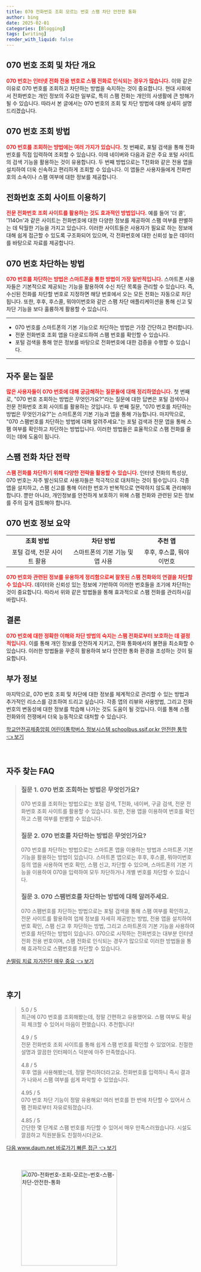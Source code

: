 ```yaml
---
title: 070 전화번호 조회 모르는 번호 스팸 차단 안전한 통화
author: bing
date: 2025-02-01
categories: [Blogging]
tags: [writing]
render_with_liquid: false
---
```



<h2 id='070_번호_조회_차단_개요'>070 번호 조회 및 차단 개요</h2>

<p><b><span style="color: #ee2323;">070 번호는 인터넷 전화 전용 번호로 스팸 전화로 인식되는 경우가 많습니다.</span></b> 이와 같은 이유로 070 번호를 조회하고 차단하는 방법을 숙지하는 것이 중요합니다. 현대 사회에서 전화번호는 개인 정보의 주요한 일부로, 특히 스팸 전화는 개인의 사생활에 큰 방해가 될 수 있습니다. 따라서 본 글에서는 070 번호의 조회 및 차단 방법에 대해 상세히 설명드리겠습니다.</p>

<h2 id='070_번호_조회_방법'>070 번호 조회 방법</h2>

<p><b><span style="color: #ee2323;">070 번호를 조회하는 방법에는 여러 가지가 있습니다.</span></b> 첫 번째로, 포털 검색을 통해 전화번호를 직접 입력하여 조회할 수 있습니다. 이때 네이버와 다음과 같은 주요 포털 사이트의 검색 기능을 활용하는 것이 유용합니다. 두 번째 방법으로는 T전화와 같은 전용 앱을 설치하여 더욱 신속하고 편리하게 조회할 수 있습니다. 이 앱들은 사용자들에게 전화번호의 소속이나 스팸 여부에 대한 정보를 제공합니다.</p>

<h2 id='전화번호_조회_사이트_이용하기'>전화번호 조회 사이트 이용하기</h2>

<p><b><span style="color: #ee2323;">전문 전화번호 조회 사이트를 활용하는 것도 효과적인 방법입니다.</span></b> 예를 들어 '더 콜', '114On'과 같은 사이트는 전화번호에 대한 다양한 정보를 제공하여 스팸 여부를 판별하는 데 탁월한 기능을 가지고 있습니다. 이러한 사이트들은 사용자가 필요로 하는 정보에 대해 쉽게 접근할 수 있도록 구조화되어 있으며, 각 전화번호에 대한 신뢰성 높은 데이터를 바탕으로 자료를 제공합니다.</p>

<h2 id='스팸번호_차단방법'>070 번호 차단하는 방법</h2>

<p><b><span style="color: #ee2323;">070 번호를 차단하는 방법은 스마트폰을 통한 방법이 가장 일반적입니다.</span></b> 스마트폰 사용자들은 기본적으로 제공되는 기능을 활용하여 수신 차단 목록을 관리할 수 있습니다. 즉, 수신된 전화를 차단할 번호로 지정하면 해당 번호에서 오는 모든 전화는 자동으로 차단됩니다. 또한, 후후, 후스콜, 뭐야이번호와 같은 스팸 차단 애플리케이션을 통해 신고 및 차단 기능을 보다 훌륭하게 활용할 수 있습니다.</p>

<hr />

<ul>
    <li>070 번호를 스마트폰의 기본 기능으로 차단하는 방법은 가장 간단하고 편리합니다.</li>
    <li>전문 전화번호 조회 앱을 다운로드하여 스팸 번호를 확인할 수 있습니다.</li>
    <li>포털 검색을 통해 얻은 정보를 바탕으로 전화번호에 대한 검증을 수행할 수 있습니다.</li>
</ul>

<hr />

<h2 id='자주_묻는_질문'>자주 묻는 질문</h2>

<p><b><span style="color: #ee2323;">많은 사용자들이 070 번호에 대해 궁금해하는 질문들에 대해 정리하였습니다.</span></b> 첫 번째로, "070 번호 조회하는 방법은 무엇인가요?"라는 질문에 대한 답변은 포털 검색이나 전문 전화번호 조회 사이트를 활용하는 것입니다. 두 번째 질문, "070 번호를 차단하는 방법은 무엇인가요?"는 스마트폰의 기본 기능과 앱을 통해 가능합니다. 마지막으로, "070 스팸번호를 차단하는 방법에 대해 알려주세요."는 포털 검색과 전문 앱을 통해 스팸 여부를 확인하고 차단하는 방법입니다. 이러한 방법들은 효율적으로 스팸 전화를 줄이는 데에 도움이 됩니다.</p>

<h2 id='스팸_전화_차단_전략'>스팸 전화 차단 전략</h2>

<p><b><span style="color: #ee2323;">스팸 전화를 차단하기 위해 다양한 전략을 활용할 수 있습니다.</span></b> 인터넷 전화의 특성상, 070 번호는 자주 발신되므로 사용자들은 적극적으로 대처하는 것이 필수입니다. 각종 앱을 설치하고, 스팸 신고를 통해 이러한 번호가 반복적으로 연락하지 않도록 관리해야 합니다. 뿐만 아니라, 개인정보를 안전하게 보호하기 위해 스팸 전화와 관련된 모든 정보를 주의 깊게 검토해야 합니다.</p>

<h2 id='070_번호_정보_표'>070 번호 정보 요약</h2>

<table>
    <tr>
        <td style="text-align: center; height: 17px;"><b>조회 방법</b></td>
        <td style="text-align: center; height: 17px;"><b>차단 방법</b></td>
        <td style="text-align: center; height: 17px;"><b>추천 앱</b></td>
    </tr>
    <tr>
        <td style="text-align: center; height: 17px;">포털 검색, 전문 사이트 활용</td>
        <td style="text-align: center; height: 17px;">스마트폰의 기본 기능 및 앱 사용</td>
        <td style="text-align: center; height: 17px;">후후, 후스콜, 뭐야이번호</td>
    </tr>
</table>

<p><b><span style="color: #ee2323;">070 번호와 관련된 정보를 유용하게 정리함으로써 잘못된 스팸 전화와의 연결을 차단할 수 있습니다.</span></b> 데이터와 신뢰성 있는 정보에 기반하여 이러한 번호들을 조기에 차단하는 것이 중요합니다. 따라서 위와 같은 방법들을 통해 효과적으로 스팸 전화를 관리하시길 바랍니다.</p>

<h2 id='결론'>결론</h2>

<p><b><span style="color: #ee2323;">070 번호에 대한 정확한 이해와 차단 방법의 숙지는 스팸 전화로부터 보호하는 데 결정적입니다.</span></b> 이를 통해 개인 정보를 안전하게 지키고, 전화 통화에서의 불편을 최소화할 수 있습니다. 이러한 방법들을 꾸준히 활용하여 보다 안전한 통화 환경을 조성하는 것이 필요합니다.</p>

<h2 id='부가정보'>부가 정보</h2>

<p>마지막으로, 070 번호 조회 및 차단에 대한 정보를 체계적으로 관리할 수 있는 방법과 추가적인 리소스를 강조하여 드리고 싶습니다. 각종 앱의 리뷰와 사용방법, 그리고 전화번호의 변동성에 대한 정보를 학습해 나가는 것도 도움이 될 것입니다. 이를 통해 스팸 전화와의 전쟁에서 더욱 능동적으로 대처할 수 있습니다.</p>


<p><a class="click-button" title="학교안전공제중앙회 어린이통학버스 정보시스템 schoolbus.ssif.or.kr 안전한 통학" href="https://24nara.github.io/posts/%ED%95%99%EA%B5%90%EC%95%88%EC%A0%84%EA%B3%B5%EC%A0%9C%EC%A4%91%EC%95%99%ED%9A%8C-%EC%96%B4%EB%A6%B0%EC%9D%B4%ED%86%B5%ED%95%99%EB%B2%84%EC%8A%A4-%EC%A0%95%EB%B3%B4%EC%8B%9C%EC%8A%A4%ED%85%9C-schoolbus.ssif.or.kr-%EC%95%88%EC%A0%84%ED%95%9C-%ED%86%B5%ED%95%99/" rel="dofollow">학교안전공제중앙회 어린이통학버스 정보시스템 schoolbus.ssif.or.kr 안전한 통학 👈 보기</a></p><br>
<h2 id='자주_찾는_FAQ'>자주 찾는 FAQ</h2>
<div itemscope="" itemtype="https://schema.org/FAQPage"> 
<blockquote> 
<div itemscope="" itemprop="mainEntity" itemtype="https://schema.org/Question"> 
<h3 itemprop="name">질문 1. 070 번호 조회하는 방법은 무엇인가요?</h3> 
<div itemscope="" itemprop="acceptedAnswer" itemtype="https://schema.org/Answer"> 
<span itemprop="text"> 
<p>070 번호를 조회하는 방법으로는 포털 검색, T전화, 네이버, 구글 검색, 전문 전화번호 조회 사이트를 활용할 수 있습니다. 또한, 전용 앱을 이용하여 번호를 확인하고 스팸 여부를 판별할 수 있습니다.</p> 
</span> 
</div> 
</div> 
<div itemscope="" itemprop="mainEntity" itemtype="https://schema.org/Question"> 
<h3 itemprop="name">질문 2. 070 번호를 차단하는 방법은 무엇인가요?</h3> 
<div itemscope="" itemprop="acceptedAnswer" itemtype="https://schema.org/Answer"> 
<span itemprop="text"> 
<p>070 번호를 차단하는 방법으로는 스마트폰 앱을 이용하는 방법과 스마트폰 기본 기능을 활용하는 방법이 있습니다. 스마트폰 앱으로는 후후, 후스콜, 뭐야이번호 등의 앱을 사용하여 번호 확인, 스팸 신고, 차단할 수 있으며, 스마트폰의 기본 기능을 이용하여 070을 입력하여 모두 차단하거나 개별 번호를 차단할 수 있습니다.</p> 
</span> 
</div> 
</div> 
<div itemscope="" itemprop="mainEntity" itemtype="https://schema.org/Question"> 
<h3 itemprop="name">질문 3. 070 스팸번호를 차단하는 방법에 대해 알려주세요.</h3> 
<div itemscope="" itemprop="acceptedAnswer" itemtype="https://schema.org/Answer"> 
<span itemprop="text"> 
<p>070 스팸번호를 차단하는 방법으로는 포털 검색을 통해 스팸 여부를 확인하고, 전문 사이트를 활용하여 업체 정보를 자세히 제공받는 방법, 전용 앱을 설치하여 번호 확인, 스팸 신고 후 차단하는 방법, 그리고 스마트폰의 기본 기능을 사용하여 번호를 차단하는 방법이 있습니다. 070으로 시작하는 전화번호는 대부분 인터넷 전화 전용 번호이며, 스팸 전화로 인식되는 경우가 많으므로 이러한 방법들을 통해 효과적으로 스팸번호를 차단할 수 있습니다.</p> 
</span> 
</div> 
</div> 
</blockquote> 
</div>
<p><a class="click-button" title="손떨림 치료 자가진단 매우 중요" href="https://24nara.github.io/posts/%EC%86%90%EB%96%A8%EB%A6%BC-%EC%B9%98%EB%A3%8C-%EC%9E%90%EA%B0%80%EC%A7%84%EB%8B%A8-%EB%A7%A4%EC%9A%B0-%EC%A4%91%EC%9A%94/" rel="dofollow">손떨림 치료 자가진단 매우 중요 👈 보기</a></p><br>
<h2 id='후기'>후기</h2>
<div itemscope itemtype="https://schema.org/Product">
  <blockquote>
  <div itemprop="review" itemscope itemtype="https://schema.org/Review">
      <div itemprop="reviewRating" itemscope itemtype="https://schema.org/Rating"> <span itemprop="ratingValue">5.0</span> / <span itemprop="bestRating">5</span> </div>
      <span itemprop="reviewBody">최근에 070 번호를 조회해봤는데, 정말 간편하고 유용했어요. 스팸 여부도 확실히 체크할 수 있어서 마음이 편했습니다. 추천합니다!</span>
  </div>
  <br>
  <div itemprop="review" itemscope itemtype="https://schema.org/Review">
      <div itemprop="reviewRating" itemscope itemtype="https://schema.org/Rating"> <span itemprop="ratingValue">4.9</span> / <span itemprop="bestRating">5</span> </div>
      <span itemprop="reviewBody">전문 전화번호 조회 사이트를 통해 쉽게 스팸 번호를 확인할 수 있었어요. 친절한 설명과 깔끔한 인터페이스 덕분에 아주 만족했습니다.</span>
  </div>
  <br>
  <div itemprop="review" itemscope itemtype="https://schema.org/Review">
      <div itemprop="reviewRating" itemscope itemtype="https://schema.org/Rating"> <span itemprop="ratingValue">4.8</span> / <span itemprop="bestRating">5</span> </div>
      <span itemprop="reviewBody">후후 앱을 사용해봤는데, 정말 편리하더라고요. 전화번호를 입력하니 즉시 결과가 나와서 스팸 여부를 쉽게 파악할 수 있었습니다.</span>
  </div>
  <br>
  <div itemprop="review" itemscope itemtype="https://schema.org/Review">
      <div itemprop="reviewRating" itemscope itemtype="https://schema.org/Rating"> <span itemprop="ratingValue">4.95</span> / <span itemprop="bestRating">5</span> </div>
      <span itemprop="reviewBody">070 번호 차단 기능이 정말 유용해요! 여러 번호를 한 번에 차단할 수 있어서 스팸 전화로부터 자유로워졌습니다.</span>
  </div>
  <br>
  <div itemprop="review" itemscope itemtype="https://schema.org/Review">
      <div itemprop="reviewRating" itemscope itemtype="https://schema.org/Rating"> <span itemprop="ratingValue">4.85</span> / <span itemprop="bestRating">5</span> </div>
      <span itemprop="reviewBody">간단한 몇 단계로 스팸 번호를 차단할 수 있어서 매우 만족스러웠습니다. 시설도 깔끔하고 직원분들도 친절하시더군요.</span>
  </div>
  </blockquote>
</div>
<p><a class="click-button" title="다음 www.daum.net 바로가기 빠른 접근" href="https://24nara.github.io/posts/%EB%8B%A4%EC%9D%8C-www.daum.net-%EB%B0%94%EB%A1%9C%EA%B0%80%EA%B8%B0-%EB%B9%A0%EB%A5%B8-%EC%A0%91%EA%B7%BC/" rel="dofollow">다음 www.daum.net 바로가기 빠른 접근 👈 보기</a></p><br>
<figure class="image"><img src="https://24nara.github.io/assets/img/thumbnail/070-전화번호-조회-모르는-번호-스팸-차단-안전한-통화.webp" alt="070-전화번호-조회-모르는-번호-스팸-차단-안전한-통화" width="256" height="256"></figure>